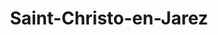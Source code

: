 ---
title: Saint-Christo-en-Jarez
url: /saint-christo-en-jarez/
latitude: 45.544
longitude: 4.486
---